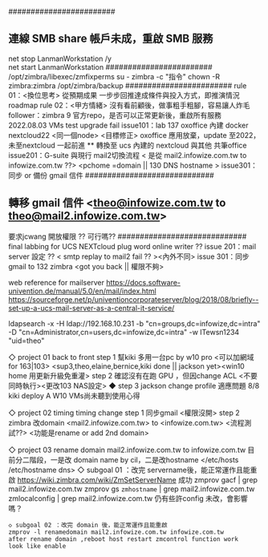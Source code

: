 ########################
## 連線 SMB share 帳戶未成，重啟 SMB 服務
net stop LanmanWorkstation /y  
net start LanmanWorkstation
########################
/opt/zimbra/libexec/zmfixperms
su - zimbra -c "指令"
chown -R zimbra:zimbra /opt/zimbra/backup
########################
rule 01：<換位思考> 從預期成果 一步步回推達成條件與投入方式，即推演情況roadmap <tree>
rule 02：<甲方情緒> 沒有看前顧後，做事粗手粗腳，容易讓人炸毛
follower：zimbra 9 官方repo，是否可以正常更新後，重啟所有服務
2022.08.03 VMs test upgrade fail
issue101：lab 137 oxoffice 內建 docker nextcloud22 <同一個node> <目標修正>
          oxoffice 應用放棄，update 至2022，未至nextcloud 一起前進
		  ** 轉換至 ucs 內建的 nextcloud 與其他 共筆office 
issue201：G-suite 與現行 mail2切換流程
< 是從 mail2.infowize.com.tw to infowize.com.tw ??> <pchome =domain || 130 DNS hostname >
issue301：同步 or 備份 gmail 信件
#############################
## 轉移 gmail 信件 <theo@infowize.com.tw  to theo@mail2.infowize.com.tw> 
   要求jcwang 開放權限 ?? 可行嗎??
#############################
final labbing for  UCS NEXTcloud plug word online writer ??
issue 201：mail server 設定 ?? < smtp replay to mail2 fail ?? ><內外不同>
issue 301：同步gmail to 132 zimbra <labbing><gsuite two step auth need to open>
<got you back || 權限不夠>
 
web reference for mailserver
https://docs.software-univention.de/manual/5.0/en/mail/index.html
https://sourceforge.net/p/univentioncorporateserver/blog/2018/08/briefly--set-up-a-ucs-mail-server-as-a-central-it-service/

ldapsearch -x -H ldap://192.168.10.231 -b "cn=groups,dc=infowize,dc=intra" -D "cn=Administrator,cn=users,dc=infowize,dc=intra" -w ITewsn1234 "uid=theo"

◇  project 01 back to front
	step 1 幫kiki 多用一台pc by w10 pro <可以加網域 for 163|103> <mstsc>
	<sup3,theo,elaine,bernice,kiki done || jackson yet><win10 home 用更新升級免重灌>
	step 2 確認沒有在跑 GPU <by NFS>，但因change ACL <不要同時執行><更改103 NAS設定>
	◆ step 3 jackson change profile 適應問題 8/8 kiki deploy A W10 VMs尚未聽到使用心得

◇ project 02 timing timing change
	step 1 同步gmail <權限沒開>
	step 2 zimbra 改domain <mail2.infowize.com.tw> to <infowize.com.tw>
	<流程測試??> <功能是rename or add 2nd domain>

◇ project 03 <zimbra9 OSE> rename domain mail2.infowize.com.tw to infowize.com.tw
目前分二階段，一是改 domain name by cil，二是改hostname </etc/hosts /etc/hostname dns>
	◇ subgoal 01 ：改完 servername後，能正常運作且能重啟
	https://wiki.zimbra.com/wiki/ZmSetServerName  成功
	zmprov gacf | grep mail2.infowize.com.tw
	zmprov gs `zmhostname` | grep mail2.infowize.com.tw
	zmlocalconfig | grep mail2.infowize.com.tw
	仍有些許config 未改，會影響嗎？
	
	◇ subgoal 02 ：改完 domain 後，能正常運作且能重啟
	zmprov -l renamedomain mail2.infowize.com.tw infowize.com.tw
	after rename domain ,reboot host restart zmcontrol function work
	look like enable
